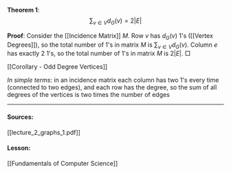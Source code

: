 **Theorem 1**: 
$$\sum_{v \in V} d_G(v) = 2|E|$$

**Proof**: Consider the [[Incidence Matrix]] $M$. Row $v$ has $d_G(v)$ 1's ([[Vertex Degrees]]), so the total number of 1's in matrix $M$ is $\sum_{v \in V} d_G(v)$. Column $e$ has exactly 2 1's, so the total number of 1's in matrix $M$ is $2|E|$. □

[[Corollary - Odd Degree Vertices]]

_In simple terms_: in an incidence matrix each column has two 1's every time (connected to two edges), and each row has the degree, so the sum of all degrees of the vertices is two times the number of edges

---
#### Sources:
[[lecture_2_graphs_1.pdf]]
#### Lesson:
[[Fundamentals of Computer Science]]